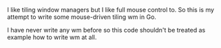 I like tiling window managers but I like full mouse control to. So this is my
attempt to write some mouse-driven tiling wm in Go.

I have never write any wm before so this code shouldn't be treated as example
how to write wm at all.
